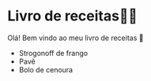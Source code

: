 # Livro de receitas:man_cook:



Olá! Bem vindo ao meu livro de receitas :wave:

- Strogonoff de frango
- Pavê
- Bolo de cenoura

